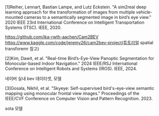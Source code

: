 [1]Reiher, Lennart, Bastian Lampe, and Lutz Eckstein. "A sim2real deep learning approach for the transformation of images from multiple vehicle-mounted cameras to a semantically segmented image in bird’s eye view." 2020 IEEE 23rd International Conference on Intelligent Transportation Systems (ITSC). IEEE, 2020.

  https://github.com/ika-rwth-aachen/Cam2BEV
  https://www.kaggle.com/code/jeremy26/cam2bev-project(튜토리얼 spatial transforemr 참고)
  
[2]Kim, Dawit, et al. "Real-time Bird’s-Eye-View Panoptic Segmentation for Monocular-based Indoor Navigation." 2024 IEEE/RSJ International Conference on Intelligent Robots and Systems (IROS). IEEE, 2024.

  네이버 실내 bev 데이터셋, 모델

[3]Gosala, Nikhil, et al. "Skyeye: Self-supervised bird's-eye-view semantic mapping using monocular frontal view images." Proceedings of the IEEE/CVF Conference on Computer Vision and Pattern Recognition. 2023.

sota 모델

